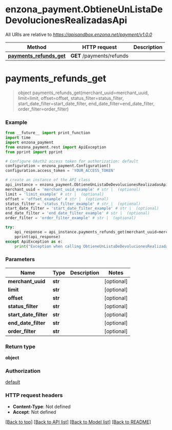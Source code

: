 # enzona_payment.ObtieneUnListaDeDevolucionesRealizadasApi

All URIs are relative to *https://apisandbox.enzona.net/payment/v1.0.0*

Method | HTTP request | Description
------------- | ------------- | -------------
[**payments_refunds_get**](ObtieneUnListaDeDevolucionesRealizadasApi.md#payments_refunds_get) | **GET** /payments/refunds | 


# **payments_refunds_get**
> object payments_refunds_get(merchant_uuid=merchant_uuid, limit=limit, offset=offset, status_filter=status_filter, start_date_filter=start_date_filter, end_date_filter=end_date_filter, order_filter=order_filter)



### Example
```python
from __future__ import print_function
import time
import enzona_payment
from enzona_payment.rest import ApiException
from pprint import pprint

# Configure OAuth2 access token for authorization: default
configuration = enzona_payment.Configuration()
configuration.access_token = 'YOUR_ACCESS_TOKEN'

# create an instance of the API class
api_instance = enzona_payment.ObtieneUnListaDeDevolucionesRealizadasApi(enzona_payment.ApiClient(configuration))
merchant_uuid = 'merchant_uuid_example' # str |  (optional)
limit = 'limit_example' # str |  (optional)
offset = 'offset_example' # str |  (optional)
status_filter = 'status_filter_example' # str |  (optional)
start_date_filter = 'start_date_filter_example' # str |  (optional)
end_date_filter = 'end_date_filter_example' # str |  (optional)
order_filter = 'order_filter_example' # str |  (optional)

try:
    api_response = api_instance.payments_refunds_get(merchant_uuid=merchant_uuid, limit=limit, offset=offset, status_filter=status_filter, start_date_filter=start_date_filter, end_date_filter=end_date_filter, order_filter=order_filter)
    pprint(api_response)
except ApiException as e:
    print("Exception when calling ObtieneUnListaDeDevolucionesRealizadasApi->payments_refunds_get: %s\n" % e)
```

### Parameters

Name | Type | Description  | Notes
------------- | ------------- | ------------- | -------------
 **merchant_uuid** | **str**|  | [optional] 
 **limit** | **str**|  | [optional] 
 **offset** | **str**|  | [optional] 
 **status_filter** | **str**|  | [optional] 
 **start_date_filter** | **str**|  | [optional] 
 **end_date_filter** | **str**|  | [optional] 
 **order_filter** | **str**|  | [optional] 

### Return type

**object**

### Authorization

[default](../README.md#default)

### HTTP request headers

 - **Content-Type**: Not defined
 - **Accept**: Not defined

[[Back to top]](#) [[Back to API list]](../README.md#documentation-for-api-endpoints) [[Back to Model list]](../README.md#documentation-for-models) [[Back to README]](../README.md)

